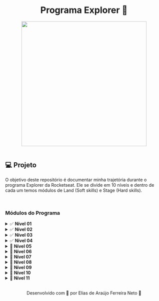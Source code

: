 <h1 align="center">
  Programa Explorer 🚀
</h1>

<div align="center">
    <img src="https://t2.tudocdn.net/572277?w=646&h=284" width="400px" /> 
</div>

<br>
<h2>💻 Projeto</h2>

O objetivo deste repositório é documentar minha trajetória durante o programa Explorer da Rocketseat.
Ele se divide em 10 níveis e dentro de cada um temos módulos de Land (Soft skills) e Stage (Hard skills).

<br>
<h3>Módulos do Programa</h3>

<details>
  <summary>✅ <b>Nível 01</b></summary>
  <ul>
    <a href="./nivel01/land01" style="text-decoration:none;"><li>✅ <i>Land 01 - Início da Missão</i></li></a>
      <ul>
        <li>Mapa da jornada</li>
        <li>Como se relacionar de maneira eficiente</li>
      </ul>
    <a href="./nivel01/stage01" style="text-decoration:none;"><li>✅ <i>Stage 01 - Fundamentos da Programação Web</i></li></a>
      <ul>
        <li>Introdução à programação Web</li>
        <li>Fundamentos da Internet</li>
        <li>Protocolos</li>
        <li>Navegadores</li>
        <li>Cliente & Servidor</li>
        <li>Front-end & Back-end</li>
      </ul>
  </ul>
</details>

<details>
  <summary>✅ <b>Nível 02</b></summary>
  <ul>
    <a href="./nivel02/land02" style="text-decoration:none;"><li>✅ <i>Land 02 - Objetivos e planejamento</i></li></a>
      <ul>
        <li>Definição de propósito</li>
        <li>Traçando objetivos</li>
        <li>Planejando a trajetória</li>
      </ul>
    <a href="./nivel02/stage02" style="text-decoration:none;"><li>✅ <i>Stage 02 - Introdução ao HTML e CSS</i></li></a>
      <ul>
        <li>Configuração de IDE</li>
        <li>Ferramentas dev do navegador</li>
        <li>Fundamentos do HTML</li>
        <li>Fundamentos do CSS</li>
        <li>Fontes & cores</li>
        <li>Posicionando textos e elementos</li>
        <li>Enviando projetos para o Github</li>
        <li>Acessibilidade</li>
        <li>Tags semânticas</li>
        <li>Interpretação de layouts (Figma)</li>
      </ul>
  </ul>
</details>

<details>
  <summary>✅ <b>Nível 03</b></summary>
  <ul>
    <a href="./nivel03/land03" style="text-decoration:none;"><li>✅ <i>Land 03 - Aprendizado, Estudos e Técnicas</i></li></a>
      <ul>
        <li>Cronograma de estudos</li>
        <li>Técnicas de aprendizadoo</li>
      </ul>
    <a href="./nivel03/stage03" style="text-decoration:none;"><li>✅ <i>Stage 03 - Avançando no HTML e CSS</i></li></a>
      <ul>
        <li>Formulários, validações e customizações</li>
        <li>Box Model</li>
        <li>Flex Layout</li>
        <li>Grid Layout</li>
        <li>Position</li>
        <li>Responsividade</li>
        <li>Transformações</li>
        <li>AnimaAnimações e transições</li>
      </ul>
  </ul>
</details>

<details>
  <summary>✅ <b>Nível 04</b></summary>
  <ul>
    <li>✅ <i>Land 04 - Mentalidade</i></li>
      <ul>
        <li>Lidando com ansiedade</li>
        <li>Síndrome do impostor</li>
        <li>Foco & e Falta de tempo</li>
        <li>Memorizar vs. Entender</li>
        <li>Overdose de informações</li>
        <li>O certo e o errado (resultados) (funcionar antes de ser bom)</li>
      </ul>
    <li>✅ <i>Stage 04 - Lógica e algoritmos</i></li>
      <ul>
        <li>Lógica de programação</li>
        <li>Entendendo problemas</li>
        <li>Algoritmos</li>
        <li>Paradigmas de programação</li>
        <li>Variáveis</li>
        <li>Funções</li>
        <li>Manipulação de dados</li>
        <li>Expressões e operadores</li>
      </ul>
  </ul>
</details>

<details>
  <summary>🔄 <b>Nível 05</b></summary>
  <ul>
    <li>🔄 <i>Stage 05 - Avançando no JavaScript</i></li>
      <ul>
        <li>ES Modules</li>
        <li>Conceitos de Clean Code</li>
        <li>Funções callbacks</li>
        <li>Recursividade</li>
        <li>Injeção de dependências</li>
        <li>Manipulação da DOMs</li>
        <li>Web APIs</li>
        <li>Manipulação de vetores</li>
        <li>Refatoração</li>
      </ul>
  </ul>
</details>

<details>
  <summary>🔄 <b>Nível 06</b></summary>
  <ul>
    <li>🔄 <i>Land 06 - Marca Pessoal</i></li>
      <ul>
        <li>Criação de LinkedIn</li>
        <li>Criação de Github</li>
        <li>Documentando progresso (Github e LinkedIn)</li>
      </ul>
    <li>🔄 <i>Stage 06 - JavaScript antes do framework</i></li>
      <ul>
        <li>POO (Programação Orientada a Objetos)</li>
        <li>Conceitos de SPA</li>
        <li>Assincronismo</li>
        <li>Promisses</li>
        <li>PolimorfismoA</li>
        <li>Imutabilidade</li>
        <li>Consumo de APIs externas</li>
      </ul>
  </ul>
</details>

<details>
  <summary>🔄 <b>Nível 07</b></summary>
  <ul>
    <li>🔄 <i>Land 7 - Encontrando soluções</i></li>
      <ul>
        <li>Fórum</li>
        <li>Como pesquisar?</li>
        <li>Como identificar erros?</li>
        <li>Fontes de pesquisa</li>
      </ul>
    <li>🔄 <i>Stage 07 - Git & GitHub</i></li>
      <ul>
        <li>Controle de versão</li>
        <li>Fundamentos do Git & GitHub</li>
      </ul>
  </ul>
</details>

<details>
  <summary>🔄 <b>Nível 08</b></summary>
  <ul>
    <li>🔄 <i>Land 8 - Inglês</i></li>
      <ul>
        <li>Perfil LinkedIn em inglês</li>
        <li>README em inglês</li>
        <li>Código em inglês</li>
      </ul>
    <li>🔄 <i>Stage 08 - Back-End</i></li>
      <ul>
        <li>Fundamentos do back-end</li>
        <li>Node.js</li>
        <li>NPM (Gerenciador de pacotes)</li>
        <li>Insomnia</li>
        <li>Knex.js</li>
        <li>Express</li>
        <li>Banco de dados (SQL, SQLite)Knex.js</li>
      </ul>
  </ul>
</details>

<details>
  <summary>🔄 <b>Nível 09</b></summary>
  <ul>
    <li>🔄 <i>Land 9 - Projetos Pessoais</i></li>
      <ul>
        <li>Inspiração de ideias</li>
        <li>Resolução de problemas</li>
        <li>MVP</li>
        <li>Design Thinking</li>
      </ul>
    <li>🔄 <i>Stage 09 - Front-end</i></li>
      <ul>
        <li>Bibliotecas e frameworks</li>
        <li>React</li>
        <li>Transpilers & Bundlers</li>
        <li>Vite</li>
        <li>CSS in JS (Styled Components)</li>
        <li>React Router</li>
      </ul>
  </ul>
</details>

<details>
  <summary>🔄 <b>Nível 10</b></summary>
  <ul>
    <li>🔄 <i>Stage 10 - Emprego</i></li>
      <ul>
        <li>Júnior, Pleno e Sênior</li>
        <li>Aplicando para a primeira vaga</li>
        <li>Como se portar em entrevistas</li>
        <li>Encontrando oportunidades</li>
        <li>Hack de entrevistas</li>
        <li>Dicas para testes técnicos</li>
      </ul>
    <li>🔄 <i>Stage 10 - API RESTful</i></li>
      <ul>
        <li>Integração front-end e back-end</li>
        <li>Consumo de API</li>
        <li>Autenticação</li>
        <li>Validações</li>
        <li>Middlewares</li>
        <li>Upload de imagens</li>
      </ul>
  </ul>
</details>

<details>
  <summary>🔄 <b>Nível 11</b></summary>
  <ul>
    <li>🔄 <i>Stage 11 - Deploy e Testes automatizados</i></li>
      <ul>
        <li>PM2</li>
        <li>Heroku</li>
        <li>Netlify</li>
        <li>Jest</li>
      </ul>
  </ul>
</details>

<br>

<p align="center"> Desenvolvido com 💜 por Elias de Araújo Ferreira Neto 👋 <p>
